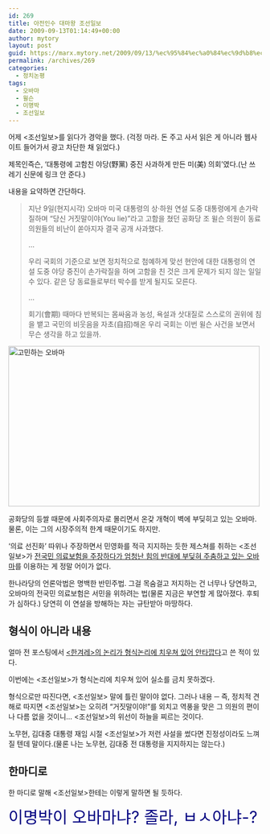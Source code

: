 ```yaml
---
id: 269
title: 아전인수 대마왕 조선일보
date: 2009-09-13T01:14:49+00:00
author: mytory
layout: post
guid: https://marx.mytory.net/2009/09/13/%ec%95%84%ec%a0%84%ec%9d%b8%ec%88%98-%eb%8c%80%eb%a7%88%ec%99%95-%ec%a1%b0%ec%84%a0%ec%9d%bc%eb%b3%b4/
permalink: /archives/269
categories:
  - 정치논평
tags:
  - 오바마
  - 윌슨
  - 이명박
  - 조선일보
---
```

어제 &lt;조선일보&gt;를 읽다가 경악을 했다. (걱정 마라. 돈 주고 사서 읽은 게 아니라 웹사이트 들어가서 광고 차단한 채 읽었다.)

제목인즉슨, &#8216;대통령에 고함친 야당(野黨) 중진 사과하게 만든 미(美) 의회&#8217;였다.(난 쓰레기 신문에 링크 안 준다.)

내용을 요약하면 간단하다.

> 지난 9일(현지시각) 오바마 미국 대통령의 상·하원 연설 도중 대통령에게 손가락질하며 &#8220;당신 거짓말이야(You lie)&#8221;라고 고함을 쳤던 공화당 조 윌슨 의원이 동료 의원들의 비난이 쏟아지자 결국 공개 사과했다.
> 
> &#8230;
> 
> 우리 국회의 기준으로 보면 정치적으로 첨예하게 맞선 현안에 대한 대통령의 연설 도중 야당 중진이 손가락질을 하며 고함을 친 것은 크게 문제가 되지 않는 일일 수 있다. 같은 당 동료들로부터 박수를 받게 될지도 모른다.
> 
> &#8230;
> 
> 회기(會期) 때마다 반복되는 몸싸움과 농성, 욕설과 삿대질로 스스로의 권위에 침을 뱉고 국민의 비웃음을 자초(自招)해온 우리 국회는 이번 윌슨 사건을 보면서 무슨 생각을 하고 있을까.<figure style="width: 500px" class="wp-caption aligncenter">

<img src="https://marx.mytory.net/wp-content/uploads/1/cfile26.uf.12196F174AAC47307CDD54.jpg" width="500" height="319" alt="고민하는 오바마" filename="cfile26.uf.12196F174AAC47307CDD54.jpg" filemime="" /><figcaption class="wp-caption-text">공화당의 등쌀 때문에 사회주의자로 몰리면서 온갖 개혁이 벽에 부딪히고 있는 오바마. 물론, 이는 그의 시장주의적 한계 때문이기도 하지만.</figcaption></figure> 

&#8216;의료 선진화&#8217; 따위나 주장하면서 민영화를 적극 지지하는 듯한 제스쳐를 취하는 &lt;조선일보&gt;가 <a target="_blank" title="조명훈 기자, 후퇴를 거듭하는 의료 개혁과 오바마의 위기, &lt;레프트21&gt; 2009-08-29" href="http://wspaper.org/article/6905">전국민 의료보험을 주장하다가 엄청난 힘의 반대에 부딪혀 주춤하고 있는 오바마</a>를 이용하는 게 정말 어이가 없다.

한나라당의 언론악법은 명백한 반민주법. 그걸 목숨걸고 저지하는 건 너무나 당연하고, 오바마의 전국민 의료보험은 서민을 위하려는 법(물론 지금은 부연할 게 많아졌다. 후퇴가 심하다.) 당연히 이 연설을 방해하는 자는 규탄받아 마땅하다.

## 형식이 아니라 내용

얼마 전 포스팅에서 <a target="_blank" href="http://spar2003.tistory.com/125">&lt;한겨레&gt;의 논리가 형식논리에 치우쳐 있어 안타깝다</a>고 쓴 적이 있다.

이번에는 &lt;조선일보&gt;가 형식논리에 치우쳐 있어 실소를 금치 못하겠다.

형식으로만 따진다면, &lt;조선일보&gt; 말에 틀린 말이야 없다. 그러나 내용 ─ 즉, 정치적 견해로 따지면 &lt;조선일보&gt;는 오히려 &#8220;거짓말이야!&#8221;를 외치고 역풍을 맞은 그 의원의 편이나 다름 없을 것이니&#8230; &lt;조선일보&gt;의 위선이 하늘을 찌르는 것이다.

노무현, 김대중 대통령 재임 시절 &lt;조선일보&gt;가 저런 사설을 썼다면 진정성이라도 느껴질 텐데 말이다.(물론 나는 노무현, 김대중 전 대통령을 지지하지는 않는다.)

## 한마디로

한 마디로 말해 &lt;조선일보&gt;한테는 이렇게 말하면 될 듯하다.

<span style="color: rgb(0, 0, 128); "><span style="font-size: xx-large; ">이명박이 오바마냐? 졸라, ㅂㅅ아냐-?</span></span>